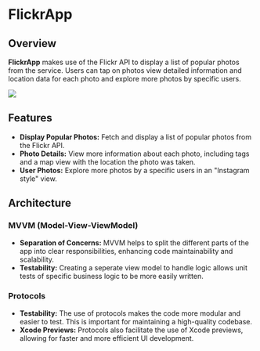 # FlickrApp

## Overview

**FlickrApp** makes use of the Flickr API to display a list of popular photos from the service. Users can tap on photos view detailed information and location data for each photo and explore more photos by specific users.

![](https://github.com/JordanP7893/FlickrApp/blob/main/README.gif)

## Features

- **Display Popular Photos:** Fetch and display a list of popular photos from the Flickr API.
- **Photo Details:** View more information about each photo, including tags and a map view with the location the photo was taken.
- **User Photos:** Explore more photos by a specific users in an "Instagram style" view.

## Architecture

### MVVM (Model-View-ViewModel)

- **Separation of Concerns:** MVVM helps to split the different parts of the app into clear responsibilities, enhancing code maintainability and scalability.
- **Testability:** Creating a seperate view model to handle logic allows unit tests of specific business logic to be more easily written.

### Protocols

- **Testability:** The use of protocols makes the code more modular and easier to test. This is important for maintaining a high-quality codebase.
- **Xcode Previews:** Protocols also facilitate the use of Xcode previews, allowing for faster and more efficient UI development.
